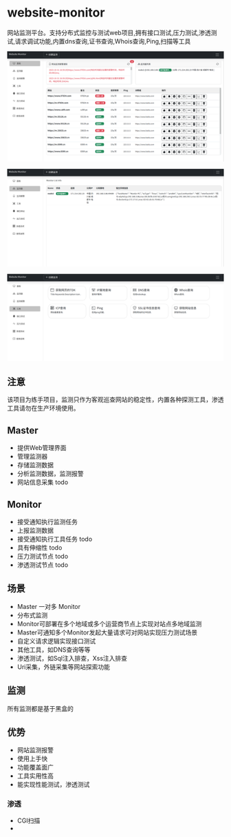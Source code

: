 # website-monitor
网站监测平台。支持分布式监控与测试web项目,拥有接口测试,压力测试,渗透测试,请求调试功能,内置dns查询,证书查询,Whois查询,Ping,扫描等工具

![](./_doc/_img/wm_home.png)

![](./_doc/_img/wm_m.png)

![](./_doc/_img/wm_tool.png)

## 注意
该项目为练手项目，监测只作为客观巡查网站的稳定性，内置各种探测工具，渗透工具请勿在生产环境使用。

## Master
- 提供Web管理界面
- 管理监测器
- 存储监测数据
- 分析监测数据，监测报警
- 网站信息采集 todo


## Monitor
- 接受通知执行监测任务
- 上报监测数据
- 接受通知执行工具任务 todo
- 具有伸缩性 todo
- 压力测试节点 todo
- 渗透测试节点 todo


## 场景
- Master 一对多 Monitor
- 分布式监测
- Monitor可部署在多个地域或多个运营商节点上实现对站点多地域监测
- Master可通知多个Monitor发起大量请求可对网站实现压力测试场景
- 自定义请求逻辑实现接口测试
- 其他工具，如DNS查询等等
- 渗透测试，如Sql注入排查，Xss注入排查
- Uri采集，外链采集等网站探索功能


## 监测
所有监测都是基于黑盒的


## 优势
- 网站监测报警
- 使用上手快
- 功能覆盖面广
- 工具实用性高
- 能实现性能测试，渗透测试


### 渗透
- CGI扫描
- 
